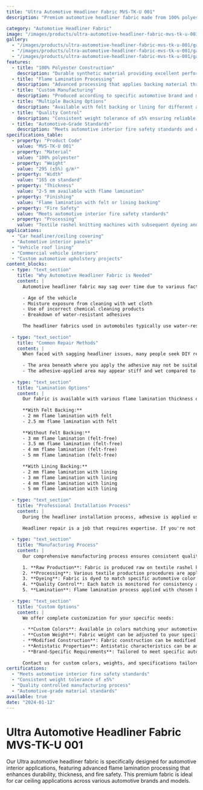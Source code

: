 ```yaml
---
title: "Ultra Automotive Headliner Fabric MVS-TK-U 001"
description: "Premium automotive headliner fabric made from 100% polyester with flame lamination processing for enhanced durability and fire safety in automotive interior applications"

category: "Automotive Headliner Fabric"
image: "/images/products/ultra-automotive-headliner-fabric-mvs-tk-u-001/featured.png"
gallery:
  - "/images/products/ultra-automotive-headliner-fabric-mvs-tk-u-001/gallery/1.png"
  - "/images/products/ultra-automotive-headliner-fabric-mvs-tk-u-001/gallery/2.png"
  - "/images/products/ultra-automotive-headliner-fabric-mvs-tk-u-001/gallery/3.png"
features:
  - title: "100% Polyester Construction"
    description: "Durable synthetic material providing excellent performance and longevity"
  - title: "Flame Lamination Processing"
    description: "Advanced processing that applies backing material through controlled burning for enhanced safety"
  - title: "Custom Manufacturing"
    description: "Produced according to specific automotive brand and model requirements"
  - title: "Multiple Backing Options"
    description: "Available with felt backing or lining for different applications"
  - title: "Quality Control"
    description: "Consistent weight tolerance of ±5% ensuring reliable performance"
  - title: "Automotive-Grade Standards"
    description: "Meets automotive interior fire safety standards and quality requirements"
specifications_table:
  - property: "Product Code"
    value: "MVS-TK-U 001"
  - property: "Material"
    value: "100% polyester"
  - property: "Weight"
    value: "295 (±5%) g/m²"
  - property: "Width"
    value: "165 cm standard"
  - property: "Thickness"
    value: "2-5 mm available with flame lamination"
  - property: "Finishing"
    value: "Flame lamination with felt or lining backing"
  - property: "Fire Safety"
    value: "Meets automotive interior fire safety standards"
  - property: "Processing"
    value: "Textile rashel knitting machines with subsequent dyeing and finishing"
applications:
  - "Car headliner/ceiling covering"
  - "Automotive interior panels"
  - "Vehicle roof lining"
  - "Commercial vehicle interiors"
  - "Custom automotive upholstery projects"
content_blocks:
  - type: "text_section"
    title: "Why Automotive Headliner Fabric is Needed"
    content: |
      Automotive headliner fabric may sag over time due to various factors:
      
      - Age of the vehicle
      - Moisture exposure from cleaning with wet cloth
      - Use of incorrect chemical cleaning products
      - Breakdown of water-resistant adhesives
      
      The headliner fabrics used in automobiles typically use water-resistant adhesives. When people clean the ceiling with a wet cloth or incorrect chemical products, they may encounter sagging problems over time.
  
  - type: "text_section"
    title: "Common Repair Methods"
    content: |
      When faced with sagging headliner issues, many people seek DIY repair solutions. One of the most commonly suggested methods is using Japanese adhesive with a syringe. However, before attempting this method, consider:
      
      - The area beneath where you apply the adhesive may not be suitable for bonding, causing the adhesive to fail
      - The adhesive-applied area may appear stiff and wet compared to other regions
  
  - type: "text_section"
    title: "Lamination Options"
    content: |
      Our fabric is available with various flame lamination thickness options:
      
      **With Felt Backing:**
      - 2 mm flame lamination with felt
      - 2.5 mm flame lamination with felt
      
      **Without Felt Backing:**
      - 3 mm flame lamination (felt-free)
      - 3.5 mm flame lamination (felt-free)
      - 4 mm flame lamination (felt-free)
      - 5 mm flame lamination (felt-free)
      
      **With Lining Backing:**
      - 2 mm flame lamination with lining
      - 3 mm flame lamination with lining
      - 4 mm flame lamination with lining
      - 5 mm flame lamination with lining
  
  - type: "text_section"
    title: "Professional Installation Process"
    content: |
      During the headliner installation process, adhesive is applied using a compressor device and the fabric undergoes specific procedures. This work requires expertise and we recommend having it done by a professional. After the bonding process is complete, necessary openings are cut in the fabric. The finished headliner is then installed in the vehicle, with electrical connections made first, followed by door seals and other fitting adjustments.
      
      Headliner repair is a job that requires expertise. If you're not confident in your abilities, we strongly recommend having the repair done by a professional.
  
  - type: "text_section"
    title: "Manufacturing Process"
    content: |
      Our comprehensive manufacturing process ensures consistent quality:
      
      1. **Raw Production**: Fabric is produced raw on textile rashel knitting machines
      2. **Processing**: Various textile production procedures are applied
      3. **Dyeing**: Fabric is dyed to match specific automotive color requirements
      4. **Quality Control**: Each batch is monitored for consistency and quality
      5. **Lamination**: Flame lamination process applied with chosen backing material
  
  - type: "text_section"
    title: "Custom Options"
    content: |
      We offer complete customization for your specific needs:
      
      - **Custom Colors**: Available in colors matching your automotive brand requirements
      - **Custom Weight**: Fabric weight can be adjusted to your specifications
      - **Modified Construction**: Fabric construction can be modified for specific applications
      - **Antistatic Properties**: Antistatic characteristics can be added upon request
      - **Brand-Specific Requirements**: Tailored to meet specific automotive manufacturer standards
      
      Contact us for custom colors, weights, and specifications tailored to your automotive project requirements.
certifications:
  - "Meets automotive interior fire safety standards"
  - "Consistent weight tolerance of ±5%"
  - "Quality controlled manufacturing process"
  - "Automotive-grade material standards"
available: true
date: "2024-01-12"
---
```


# Ultra Automotive Headliner Fabric MVS-TK-U 001

Our Ultra automotive headliner fabric is specifically designed for automotive interior applications, featuring advanced flame lamination processing that enhances durability, thickness, and fire safety. This premium fabric is ideal for car ceiling applications across various automotive brands and models. 